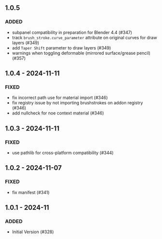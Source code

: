 ## 1.0.5

### ADDED
- subpanel compatibility in preparation for Blender 4.4 (#347)
- track `brush_stroke.curve_parameter` attribute on original curves for draw layers (#349)
- add `Taper Shift` parameter to draw layers (#349)
- warnings when toggling deformable (mirrored surface/grease pencil) (#357)

## 1.0.4 - 2024-11-11

### FIXED
- fix incorrect path use for material import (#346)
- fix registry issue by not importing brushstrokes on addon registry (#346)
- add nullcheck for noe context material (#346)

## 1.0.3 - 2024-11-11 

### FIXED
- use pathlib for cross-platform compatibility (#344)

## 1.0.2 - 2024-11-07 

### FIXED
- fix manifest (#341)

## 1.0.1 - 2024-11

### ADDED
- Initial Version (#328)
